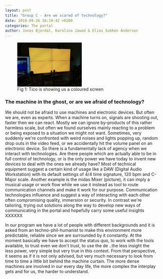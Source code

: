 ```yaml
---
layout: post
title: "Group C - Are we scared of technology?"
date: 2018-09-26 16:19:42 +0200
categories: The portal
author: Jonas Bjordal, Karolina Jawad & Elias Sukken Andersen
---
```


<figure>
<img src="/assets/img/Tico_going_mad.png" alt="Orange screen" width="50%" align="middle"/>
<figcaption>Fig 1: Tico is showing us a coloured screen </figcaption>
</figure>


### The machine in the ghost, or are we afraid of technology?
We should not be afraid to use machines and electronic devices.
But often we are, even as experts. When a machine turns on, signals are shooting out, faster then we can react. 
Mostly we can ignore by-products of this rather harmless scale, but often we found ourselves mainly reacting to a problem or being exposed to a situation we might not want. Sometimes, very suddenly we're confronted with weird noises and lights popping up, random drop outs in the video feed, or we accidentally hit the volume panel on an electronic device. So there is a fundamentally lack of agency when we interact with technologies. Are there people which are actually able to be in full control of technology, or is the only power we have today to invent new devices to deal with the ones we already have? 
Most of technical equipment suggest a certain kind of usage
like a DAW (Digital Audio Workstation) with its default settings of 4/4 time signature, 120 bpm and C-Major scale.
Another example is the midas Mixer (picture), it can imply a musical usage or work flow while we use it instead as tool to route communication channels and make it work for our purpose.
Communication technologies influence and suggest a way of interacting with each other often compromising quality, immersion or security.
In contrast we're tailoring, trying out solutions along the way to develop new ways of communicating in the portal and hopefully carry some useful insights
XXXXXX

In our program we have a lot of people with different backgrounds and it is asked from an techno-phil-humanist to make this environment more predictable, reliable since we are surrounded by it constantly.
At the moment basically we have to accept the status quo, to work with the tools available, to trust even we don't trust, to use the de 
..the less insight the less power, very simple but very true in this context. 
From that perspective, it seems as if it is not only advised, but very much necessary to look from time to time a little bit behind the machine curtain. 
The more dense machines are involved in our every day life, the more complex the interplay gets and for us, the harder to understand.
